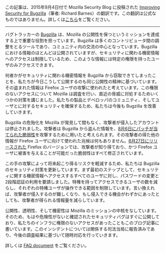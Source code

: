 この記事は、2015年9月4日付で Mozilla Security Blog に投稿された [Improving Security for Bugzilla](https://blog.mozilla.org/security/2015/09/04/improving-security-for-bugzilla/)（筆者: Richard Barnes）の翻訳です。この翻訳は公式なものではありません。詳しくは[こちら](#)をご覧ください。

*****

バグトラッカーの [Bugzilla](https://bugzilla.mozilla.org/) は、Mozilla の公開性を保つというミッションを達成する上で重要な役割を担っています。Bugzilla は多くのコントリビュータ間の調整をとるツールであり、コミュニティ内の交流の中心となっています。Bugzilla における情報のほとんどは公開されていますが、セキュリティに関わる機密情報へのアクセスは制限しているため、このような情報には特定の権限を持ったユーザのみアクセスできます。

何者かがセキュリティに関わる機密情報を Bugzilla から窃取できてしまったことを、私たちが今日こうして公開するのも同じ公開性の精神に基づいています。その盗まれた情報は Firefox ユーザの攻撃に使われたと考えています。この権限のないアクセスについて Mozilla は調査を行い、直近の脅威に対処するためいくつかの対策を講じました。私たちの製品とデベロッパのコミュニティ、そしてユーザとに対するセキュリティを確保するため、私たちは今後も Bugzilla を改善していきます。

Bugzilla の危殆化を Mozilla が発見して間もなく、攻撃者が侵入したアカウントは停止されました。攻撃者は Bugzilla から盗んだ情報を、[8月6日にパッチが当てられた脆弱性](https://blog.mozilla.org/security/2015/08/06/firefox-exploit-found-in-the-wild/)を攻撃するために用いたと考えられます。その攻撃者の得た他の情報が Firefox ユーザに向けて使われた兆候は何もありません。[8月27日にリリースされた](https://www.mozilla.org/en-US/firefox/40.0.3/releasenotes/) Firefox のバージョンでは、攻撃者が知り得ており、かつ Firefox ユーザに被害を与えることが可能だった脆弱性はすべて修正されています。

この手の攻撃によって将来起こり得るリスクを軽減するため、私たちは Bugzilla のセキュリティ対策を更新しています。まず最初のステップとして、セキュリティに関する機密情報へアクセスするすべてのユーザに対し、パスワードの変更と2段階認証の利用を要請しました。特権を持ってアクセスできるユーザの数を減らし、それぞれの特権ユーザが操作できる範囲を制限しています。言い換えれば、攻撃者が侵入するのが難しくなり、もし侵入できる機会がわずかにあったとしても、攻撃者が得られる情報量を減らしています。

公開性、透明性、そして機密性は Mozilla のミッションの中核をなしています。そのため、もはや危険性がないと確認されたセキュリティバグはすぐに公開しており、私たちのインフラに権限のないアクセスがあったこともこのブログ記事に書いています。このインシデントについては関係する司法当局に報告済みであり、今後の調査結果に基づいて随時対応を行っていきます。

詳しくは [FAQ document](https://ffp4g1ylyit3jdyti1hqcvtb-wpengine.netdna-ssl.com/security/files/2015/09/BugzillaFAQ.pdf) をご覧ください。
